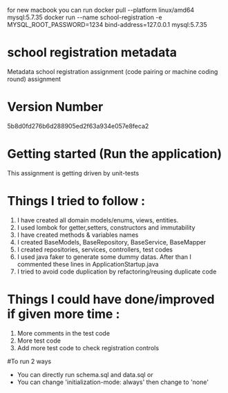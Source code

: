 for new macbook you can run
docker pull --platform linux/amd64 mysql:5.7.35
docker run --name school-registration -e  MYSQL_ROOT_PASSWORD=1234  bind-address=127.0.0.1 mysql:5.7.35 

# school registration metadata 
Metadata school registration assignment (code pairing or machine coding round) assignment

# Version Number
5b8d0fd276b6d288905ed2f63a934e057e8feca2

# Getting started (Run the application)
This assignment is getting driven by unit-tests 


# Things I tried to follow :
1. I have created all domain models/enums, views, entities.
2. I used lombok for getter,setters, constructors and immutability
3. I have created methods & variables names
4. I created BaseModels, BaseRepository, BaseService, BaseMapper
5. I created repositories, services, controllers, test codes
6. I used java faker to generate some dummy datas. After than I commented these lines in ApplicationStartup.java
7. I tried to avoid code duplication by refactoring/reusing duplicate code


# Things I could have done/improved if given more time :
1. More comments in the test code
2. More test code
3. Add more test code to check registration controls

#To run 
2 ways
- You can directly run schema.sql and data.sql or 
- You can change 'initialization-mode: always' then change to 'none'  
